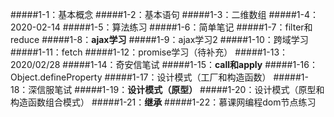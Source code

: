 #####1-1：基本概念
#####1-2：基本语句
#####1-3：二维数组
#####1-4：2020-02-14
#####1-5：算法练习
#####1-6：简单笔记
#####1-7：filter和reduce
#####1-8：**ajax学习**
#####1-9：ajax学习2
#####1-10：跨域学习
#####1-11：fetch
#####1-12：promise学习（待补充）
#####1-13：2020/02/28
#####1-14：奇安信笔试
#####1-15：**call和apply**
#####1-16：Object.defineProperty
#####1-17：设计模式（工厂和构造函数）
#####1-18：深信服笔试
#####1-19：**设计模式（原型）**
#####1-20：设计模式（原型和构造函数组合模式）
#####1-21：**继承**
#####1-22：慕课网编程dom节点练习
